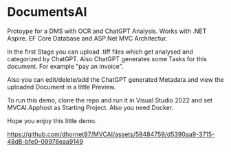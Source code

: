 # DocumentsAI

Protoype for a DMS with OCR and ChatGPT Analysis. Works with .NET Aspire. EF Core Database and ASP.Net MVC Architectur.

In the first Stage you can upload .tiff files which get analysed and categorized by ChatGPT. Also ChatGPT generates some Tasks for this document. For example "pay an invoice".

Also you can edit/delete/add the ChatGPT generated Metadata and view the uploaded Document in a little Preview.

To run this demo, clone the repo and run it in Visual Studio 2022 and set MVCAI.Apphost as Starting Project. Also you need Docker. 

Hope you enjoy this little demo.



https://github.com/dhornet87/MVCAI/assets/59484759/d5390aa9-3715-48d8-bfe0-09978eaa9149


